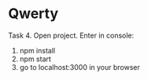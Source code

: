 # Qwerty
Task 4.
Open project.
Enter in console:
1. npm install
2. npm start
3. go to localhost:3000 in your browser
